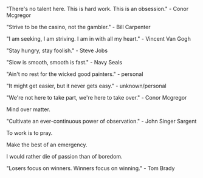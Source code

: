 "There's no talent here. This is hard work. This is an obsession." - Conor Mcgregor

"Strive to be the casino, not the gambler." - Bill Carpenter

"I am seeking, I am striving. I am in with all my heart." - Vincent Van Gogh

"Stay hungry, stay foolish." - Steve Jobs

"Slow is smooth, smooth is fast." - Navy Seals

"Ain't no rest for the wicked good painters." - personal

"It might get easier, but it never gets easy." - unknown/personal

"We're not here to take part, we're here to take over." - Conor Mcgregor

Mind over matter. 

"Cultivate an ever-continuous power of observation." - John Singer Sargent

To work is to pray.

Make the best of an emergency. 

I would rather die of passion than of boredom.

"Losers focus on winners. Winners focus on winning." - Tom Brady








